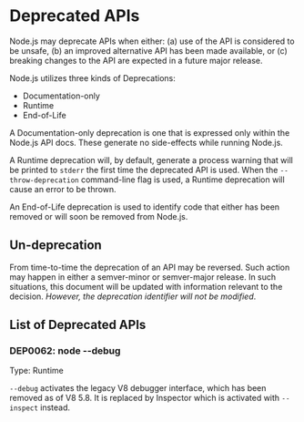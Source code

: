 # Deprecated APIs

Node.js may deprecate APIs when either: (a) use of the API is considered to be
unsafe, (b) an improved alternative API has been made available, or (c)
breaking changes to the API are expected in a future major release.

Node.js utilizes three kinds of Deprecations:

* Documentation-only
* Runtime
* End-of-Life

A Documentation-only deprecation is one that is expressed only within the
Node.js API docs. These generate no side-effects while running Node.js.

A Runtime deprecation will, by default, generate a process warning that will
be printed to `stderr` the first time the deprecated API is used. When the
`--throw-deprecation` command-line flag is used, a Runtime deprecation will
cause an error to be thrown.

An End-of-Life deprecation is used to identify code that either has been
removed or will soon be removed from Node.js.

## Un-deprecation

From time-to-time the deprecation of an API may be reversed. Such action may
happen in either a semver-minor or semver-major release. In such situations,
this document will be updated with information relevant to the decision.
*However, the deprecation identifier will not be modified*.

## List of Deprecated APIs

<a id="DEP0062"></a>
### DEP0062: node --debug

Type: Runtime

`--debug` activates the legacy V8 debugger interface, which has been removed as
of V8 5.8. It is replaced by Inspector which is activated with `--inspect`
instead.
